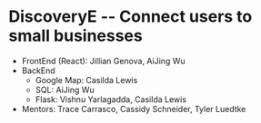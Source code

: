 # DiscoveryE -- Connect users to small businesses  
* FrontEnd (React): Jillian Genova, AiJing Wu  
* BackEnd  
   * Google Map: Casilda Lewis  
   * SQL: AiJing Wu  
   * Flask: Vishnu Yarlagadda, Casilda Lewis  
* Mentors: Trace Carrasco, Cassidy Schneider, Tyler Luedtke
